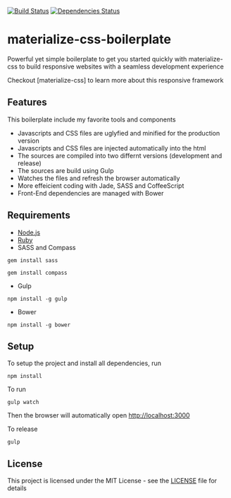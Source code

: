 [![Build Status](https://travis-ci.org/faalsh/materialize-css-boilerplate.svg?branch=master)](https://travis-ci.org/faalsh/materialize-css-boilerplate) [![Dependencies Status](https://david-dm.org/faalsh/materialize-css-boilerplate.svg)](https://david-dm.org/faalsh/materialize-css-boilerplate.svg
)

# materialize-css-boilerplate
Powerful yet simple boilerplate to get you started quickly with materialize-css to build responsive websites with a seamless development experience

Checkout [materialize-css] to learn more about this responsive framework

## Features

This boilerplate include my favorite tools and components

* Javascripts and CSS files are uglyfied and minified for the production version
* Javascripts and CSS files are injected automatically into the html
* The sources are compiled into two differnt versions (development and release)
* The sources are build using Gulp
* Watches the files and refresh the browser automatically
* More effeicient coding with Jade, SASS and CoffeeScript
* Front-End dependencies are managed with Bower


## Requirements

* [Node.js](https://nodejs.org/)
* [Ruby](https://www.ruby-lang.org/en/documentation/installation/)
* SASS and Compass
```
gem install sass
```
```
gem install compass
```

* Gulp
```
npm install -g gulp
```

* Bower
```
npm install -g bower
```

## Setup

To setup the project and install all dependencies, run 

```
npm install 
```

To run 

```
gulp watch
```

Then the browser will automatically open [http://localhost:3000](http://localhost:3000)

To release 

```
gulp
```

## License

This project is licensed under the MIT License - see the [LICENSE](LICENSE) file for details
